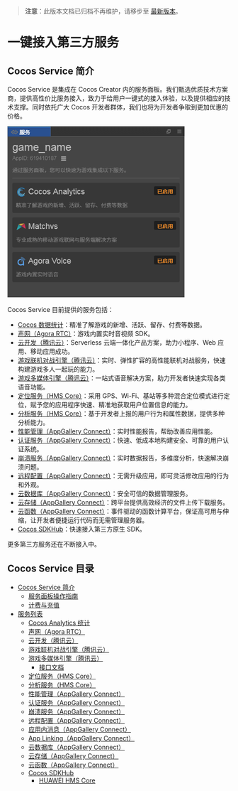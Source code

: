 > **注意**：此版本文档已归档不再维护，请移步至 [最新版本](https://service.cocos.com/document/zh/)。

# 一键接入第三方服务

## Cocos Service 简介

Cocos Service 是集成在 Cocos Creator 内的服务面板。我们甄选优质技术方案商，提供高性价比服务接入，致力于给用户一键式的接入体验，以及提供相应的技术支撑。同时依托广大 Cocos 开发者群体，我们也将为开发者争取到更加优惠的价格。

![](image/service.png)

Cocos Service 目前提供的服务包括：

- [Cocos 数据统计](https://www.cocos.com/analytics/)：精准了解游戏的新增、活跃、留存、付费等数据。
- [声网（Agora RTC）](https://www.agora.io/cn/)：游戏内置实时音视频 SDK。
- [云开发（腾讯云）](https://cloud.tencent.com/product/tcb)：Serverless 云端一体化产品方案，助力小程序、Web 应用、移动应用成功。
- [游戏联机对战引擎（腾讯云）](https://cloud.tencent.com/product/mgobe)：实时、弹性扩容的高性能联机对战服务，快速构建游戏多人一起玩的能力。
- [游戏多媒体引擎（腾讯云）](https://cloud.tencent.com/product/gme)：一站式语音解决方案，助力开发者快速实现各类语音功能。
- [定位服务（HMS Core）](https://developer.huawei.com/consumer/cn/hms/huawei-locationkit)：采用 GPS、Wi-Fi、基站等多种混合定位模式进行定位，赋予您的应用程序快速、精准地获取用户位置信息的能力。
- [分析服务（HMS Core）](https://developer.huawei.com/consumer/cn/hms/huawei-analyticskit)：基于开发者上报的用户行为和属性数据，提供多种分析能力。
- [性能管理（AppGallery Connect）](https://developer.huawei.com/consumer/cn/doc/development/AppGallery-connect-Guides/agc-apms-introduction)：实时性能报告，帮助改善应用性能。
- [认证服务（AppGallery Connect）](https://developer.huawei.com/consumer/cn/doc/development/AppGallery-connect-Guides/agc-auth-introduction-0000001053732605)：快速、低成本地构建安全、可靠的用户认证系统。
- [崩溃服务（AppGallery Connect）](https://developer.huawei.com/consumer/cn/doc/development/AppGallery-connect-Guides/agc-crash-introduction)：实时数据报告，多维度分析，快速解决崩溃问题。
- [远程配置（AppGallery Connect）](https://developer.huawei.com/consumer/cn/doc/development/AppGallery-connect-Guides/agc-remoteconfig-introduction)：无需升级应用，即可灵活修改应用的行为和外观。
- [云数据库（AppGallery Connect）](https://developer.huawei.com/consumer/cn/doc/development/AppGallery-connect-Guides/agc-clouddb-introduction)：安全可信的数据管理服务。
- [云存储（AppGallery Connect）](https://developer.huawei.com/consumer/cn/doc/development/AppGallery-connect-Guides/agc-cloudstorage-introduction)：跨平台提供高效经济的文件上传下载服务。
- [云函数（AppGallery Connect）](https://developer.huawei.com/consumer/cn/doc/development/AppGallery-connect-Guides/agc-cloudfunction-introduction)：事件驱动的函数计算平台，保证高可用与伸缩，让开发者便捷运行代码而无需管理服务器。
- [Cocos SDKHub](sdkhub.md)：快速接入第三方原生 SDK。

更多第三方服务还在不断接入中。

## Cocos Service 目录

- [Cocos Service 简介](about-cocos-service.md)
    - [服务面板操作指南](user-guide.md)
    - [计费与充值](billing-and-charge.md)
- [服务列表](service-index.md)
    - [Cocos Analytics 统计](cocos-analytics.md)
    - [声网（Agora RTC）](agora.md)
    - [云开发（腾讯云）](tcb.md)
    - [游戏联机对战引擎（腾讯云）](mgobe.md)
    - [游戏多媒体引擎（腾讯云）](gme.md)
        - [接口文档](gme-api-docs.md)
    - [定位服务（HMS Core）](hms-location.md)
    - [分析服务（HMS Core）](hms-analytics.md)
    - [性能管理（AppGallery Connect）](agc-apm.md)
    - [认证服务（AppGallery Connect）](agc-auth.md)
    - [崩溃服务（AppGallery Connect）](agc-crash.md)
    - [远程配置（AppGallery Connect）](agc-remote.md)
    - [应用内消息（AppGallery Connect）](agc-appmessaging.md)
    - [App Linking（AppGallery Connect）](agc-applinking.md)
    - [云数据库（AppGallery Connect）](agc-clouddb.md)
    - [云存储（AppGallery Connect）](agc-cloudstorage.md)
    - [云函数（AppGallery Connect）](agc-cloudfunc.md)
    - [Cocos SDKHub](sdkhub.md)
        - [HUAWEI HMS Core](sdkhub-plugins/sdkhub-hms.md)

